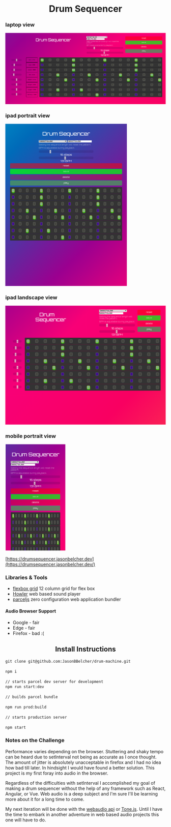 # <center>Drum Sequencer</center>

### laptop view

![Drum Sequencer screenshot1](./src/assets/images/dm_screenshot.png)

### ipad portrait view

![Drum Sequencer screenshot2](./src/assets/images/dm_ipad_portrait_view.png)

### ipad landscape view

![Drum Sequencer screenshot3](./src/assets/images/dm_ipad_landscape_view.png)

### mobile portrait view

![Drum Sequencer screenshot4](./src/assets/images/dm_mobileview.png)

[https://drumsequencer.jasonbelcher.dev](https://drumsequencer.jasonbelcher.dev/)

### Libraries & Tools

- [flexbox grid](http://flexboxgrid.com/) 12 column grid for flex box
- [Howler](https://howlerjs.com/) web based sound player
- [parceljs](https://parceljs.org/) zero configuration web application bundler

#### Audio Browser Support

- Google - fair
- Edge - fair
- Firefox - bad :(

## <center>Install Instructions</center>

```
git clone git@github.com:JasonBBelcher/drum-machine.git

npm i

// starts parcel dev server for development
npm run start:dev

// builds parcel bundle

npm run prod:build

// starts production server

npm start

```

### Notes on the Challenge

Performance varies depending on the browser. Stuttering and shaky tempo can be heard due to setInterval not being as accurate as I once thought. The amount of jitter is absolutely unacceptable in firefox and I had no idea how bad till later. In hindsight I would have found a better solution. This project is my first foray into audio in the browser.

Regardless of the difficulties with setInterval I accomplished my goal of making a drum sequencer without the help of any framework such as React, Angular, or Vue. Web audio is a deep subject and I'm sure I'll be learning more about it for a long time to come.

My next iteration will be done with the [webaudio api](https://developer.mozilla.org/en-US/docs/Web/API/Web_Audio_API) or [Tone.js](https://tonejs.github.io/). Until I have the time to embark in another adventure in web based audio projects this one will have to do.

